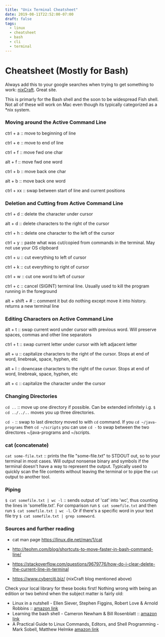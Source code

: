 ```yaml
---
title: "Unix Terminal Cheatsheet"
date: 2019-08-11T22:52:00-07:00
draft: false
tags:
  - linux
  - cheatsheet
  - bash
  - cli
  - terminal
---
```


# Cheatsheet (Mostly for Bash)
Always add this to your google searches when trying to get something to work: [nixCraft](https://www.cyberciti.biz/).  Great site.

This is primarly for the Bash shell and the soon to be widespread Fish shell.  Not all of these will work on Mac even though its typically categorized as a *nix system.

### Moving around the Active Command Line
ctrl + a :: move to beginning of line

ctrl + e :: move to end of  line

ctrl + f :: move fwd one char

alt + f :: move fwd one word

ctrl + b :: move back one char

alt + b :: move back one word

ctrl + xx :: swap between start of line and current positions

### Deletion and Cutting from Active Command Line
ctrl + d :: delete the character under cursor

alt + d :: delete characters to the right of the cursor

ctrl + h :: delete one character to the left of the cursor

ctrl + y :: paste what was cut/copied from commands in the terminal.  May not use your OS clipboard

ctrl + u :: cut everything to left of cursor

ctrl + k :: cut  everything to right of cursor

ctrl + w :: cut one word to left of cursor

ctrl + c :: cancel (SIGINT) terminal line.  Usually used to kill the program running in the foreground

alt + shift + # :: comment it but do nothing except move it into history.  returns a new terminal line

### Editing Characters on Active Command Line
alt + t :: swap current word under cursor with previous word.  Will preserve spaces, commas and other line separators

ctrl + t :: swap current letter under cursor with left adjacent letter

alt + u :: capitalize characters to the right of the cursor.  Stops at end of word, linebreak, space, hyphen, etc

alt + l :: downcase characters to the right of the cursor. Stops at end of word, linebreak, space, hyphen, etc

alt + c :: capitalize the character under the cursor

### Changing Directories
`cd ..` :: move up one directory if possible.  Can be extended infinitely i.g. `$ cd ../../..` moves you up three directories.

`cd -` :: swap to last directory moved to with `cd` command.  If you `cd ~/java-programs` then `cd ~/scripts` you can use `cd -` to swap between the two directores ~/java-programs and ~/scripts.

### cat (concatenate)
`cat some-file.txt` :: prints the file "some-file.txt" to STDOUT out, so to your terminal in most cases.  Will output nonsense binary and symbols if the terminal doesn't have a way to represent the output.  Typically used to quickly scan the file contents without leaving the terminal or to pipe the `cat` output to another tool.

### Piping
`$ cat somefile.txt | wc -l` :: sends output of 'cat' into 'wc', thus counting the lines in 'somefile.txt'.  For comparison run `$ cat somefile.txt` and then run `$ cat somefile.txt | wc -l`.  Or if there's a specific word in your text file try `$ cat somefile.txt | grep someword`.

### Sources and further reading
* cat man page https://linux.die.net/man/1/cat

* http://teohm.com/blog/shortcuts-to-move-faster-in-bash-command-line/
* https://stackoverflow.com/questions/9679776/how-do-i-clear-delete-the-current-line-in-terminal
* https://www.cyberciti.biz/ (nixCraft blog mentioned above)

Check your local library for these books first!  Nothing wrong with being an edition or two behind when the subject matter is fairly old:

* Linux in a nutshell - Ellen Siever, Stephen Figgins, Robert Love & Arnold Robbins :: [amazon link](https://www.amazon.com/0596154488-9780596154486-Linux-Nutshell-Paperback/dp/B07L5BZDB2/ref=sr_1_2?keywords=linux+in+a+nutshell+sixth+edition&qid=1565670362&s=gateway&sr=8-2)
* Learning the bash shell - Cameron Newham & Bill Rosenblatt :: [amazon link](https://www.amazon.com/Learning-bash-Shell-Programming-Nutshell/dp/0596009658/ref=sr_1_2?keywords=bash+learning+the+bash+shell&qid=1565670350&s=gateway&sr=8-2) 
* A Practical Guide to Linux Commands, Editors, and Shell Programming - Mark Sobell, Matthew Helmke [amazon link](https://www.amazon.com/Practical-Guide-Commands-Editors-Programming/dp/0134774604/ref=sr_1_1?keywords=sobell+linux+commands+editors%2C+and+shell+programming&qid=1565670716&s=gateway&sr=8-1)

